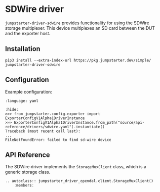 # SDWire driver

`jumpstarter-driver-sdwire` provides functionality for using the SDWire storage
multiplexer. This device multiplexes an SD card between the DUT and the exporter
host.

## Installation

```shell
pip3 install --extra-index-url https://pkg.jumpstarter.dev/simple/ jumpstarter-driver-sdwire
```

## Configuration

Example configuration:

```{literalinclude} sdwire.yaml
:language: yaml
```

```{doctest}
:hide:
>>> from jumpstarter.config.exporter import ExporterConfigV1Alpha1DriverInstance
>>> ExporterConfigV1Alpha1DriverInstance.from_path("source/api-reference/drivers/sdwire.yaml").instantiate()
Traceback (most recent call last):
...
FileNotFoundError: failed to find sd-wire device
```

## API Reference

The SDWire driver implements the `StorageMuxClient` class, which is a generic
storage class.

```{eval-rst}
.. autoclass:: jumpstarter_driver_opendal.client.StorageMuxClient()
    :members:
```
